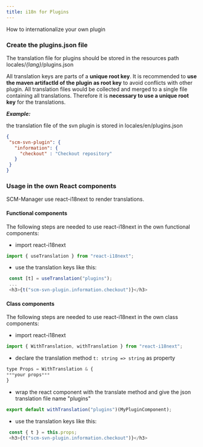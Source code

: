 ```yaml
---
title: i18n for Plugins
---
```

How to internationalize your own plugin

### Create the plugins.json file

The translation file for plugins should be stored in the resources path
locales/*{lang}*/plugins.json

All translation keys are parts of a **unique root key**. It is
recommended to **use the maven artifactId of the plugin as root
key** to avoid conflicts with other plugin. All translation files
would be collected and merged to a single file containing all
translations. Therefore it is **necessary to use a unique root key**
for the translations.

***Example:***

the translation file of the svn plugin is stored in
locales/en/plugins.json
```json
{
 "scm-svn-plugin": {
   "information": {
     "checkout" : "Checkout repository"
   }
 }
}
```

### Usage in the own React components

SCM-Manager use react-i18next to render translations.

#### Functional components

The following steps are needed to use react-i18next in the own
functional components:

-   import react-i18next
```javascript
import { useTranslation } from "react-i18next";
```

-   use the translation keys like this:
```javascript
 const [t] = useTranslation("plugins");
 ...
 <h3>{t("scm-svn-plugin.information.checkout")}</h3>
```

#### Class components

The following steps are needed to use react-i18next in the own
class components:

-   import react-i18next
```javascript
import { WithTranslation, withTranslation } from "react-i18next";
```

-   declare the translation method `t: string => string` as property
```javascript
type Props = WithTranslation & {
***your props***
}
```

-   wrap the react component with the translate method and give the json
    translation file name \"plugins\"
```javascript
export default withTranslation("plugins")(MyPluginComponent);
```

-   use the translation keys like this:
```javascript
 const { t } = this.props;
 <h3>{t("scm-svn-plugin.information.checkout")}</h3>
```

